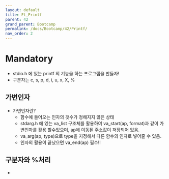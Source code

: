 ```yaml
---
layout: default
title: Ft_Printf
parent: 42
grand_parent: Bootcamp
permalink: /docs/Bootcamp/42/Printf/
nav_order: 2
---
```



# Mandatory
* stdio.h 에 있는 printf 의 기능을 하는 프로그램을 만들자!
* 구분자는 c, s, p, d, i, u, x, X, %

## 가변인자
* 가변인자란?
    - 함수에 들어오는 인자의 갯수가 정해지지 않은 상태
    - stdarg.h 에 있는 va_list 구조체를 활용하여 va_start(ap, format)과 같이 가변인자를 활용 할수있으며, ap에 이동된 주소값이 저장되어 있음.
    - va_arg(ap, type)으로 type을 지정해서 다른 함수의 인자로 넣어줄 수 있음.
    - 인자의 활용이 끝났으면 va_end(ap) 필수!!

## 구분자와 %처리
* 